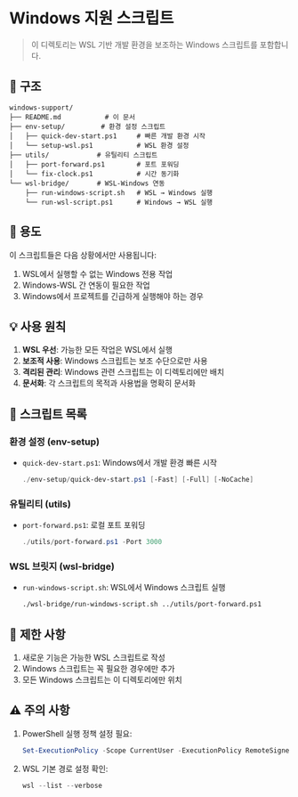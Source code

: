 # Windows 지원 스크립트

> 이 디렉토리는 WSL 기반 개발 환경을 보조하는 Windows 스크립트를 포함합니다.

## 📁 구조

```
windows-support/
├── README.md           # 이 문서
├── env-setup/         # 환경 설정 스크립트
│   ├── quick-dev-start.ps1     # 빠른 개발 환경 시작
│   └── setup-wsl.ps1           # WSL 환경 설정
├── utils/            # 유틸리티 스크립트
│   ├── port-forward.ps1        # 포트 포워딩
│   └── fix-clock.ps1           # 시간 동기화
└── wsl-bridge/       # WSL-Windows 연동
    ├── run-windows-script.sh   # WSL → Windows 실행
    └── run-wsl-script.ps1      # Windows → WSL 실행
```

## 🎯 용도

이 스크립트들은 다음 상황에서만 사용됩니다:

1. WSL에서 실행할 수 없는 Windows 전용 작업
2. Windows-WSL 간 연동이 필요한 작업
3. Windows에서 프로젝트를 긴급하게 실행해야 하는 경우

## 💡 사용 원칙

1. **WSL 우선**: 가능한 모든 작업은 WSL에서 실행
2. **보조적 사용**: Windows 스크립트는 보조 수단으로만 사용
3. **격리된 관리**: Windows 관련 스크립트는 이 디렉토리에만 배치
4. **문서화**: 각 스크립트의 목적과 사용법을 명확히 문서화

## 📝 스크립트 목록

### 환경 설정 (env-setup)

- `quick-dev-start.ps1`: Windows에서 개발 환경 빠른 시작
  ```powershell
  ./env-setup/quick-dev-start.ps1 [-Fast] [-Full] [-NoCache]
  ```

### 유틸리티 (utils)

- `port-forward.ps1`: 로컬 포트 포워딩
  ```powershell
  ./utils/port-forward.ps1 -Port 3000
  ```

### WSL 브릿지 (wsl-bridge)

- `run-windows-script.sh`: WSL에서 Windows 스크립트 실행
  ```bash
  ./wsl-bridge/run-windows-script.sh ../utils/port-forward.ps1
  ```

## 🚫 제한 사항

1. 새로운 기능은 가능한 WSL 스크립트로 작성
2. Windows 스크립트는 꼭 필요한 경우에만 추가
3. 모든 Windows 스크립트는 이 디렉토리에만 위치

## ⚠️ 주의 사항

1. PowerShell 실행 정책 설정 필요:

   ```powershell
   Set-ExecutionPolicy -Scope CurrentUser -ExecutionPolicy RemoteSigned
   ```

2. WSL 기본 경로 설정 확인:
   ```powershell
   wsl --list --verbose
   ```
